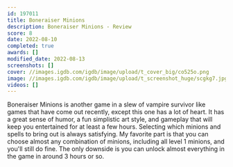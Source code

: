 ```yaml
---
id: 197011
title: Boneraiser Minions
description: Boneraiser Minions - Review
score: 8
date: 2022-08-10
completed: true
awards: []
modified_date: 2022-08-13
screenshots: []
cover: //images.igdb.com/igdb/image/upload/t_cover_big/co525o.png
image: //images.igdb.com/igdb/image/upload/t_screenshot_huge/scgkg7.jpg
videos: []
---
```

Boneraiser Minions is another game in a slew of vampire survivor like games that have come out recently, except this one has a lot of heart. It has a great sense of humor, a fun simplistic art style, and gameplay that will keep you entertained for at least a few hours. Selecting which minions and spells to bring out is always satisfying. My favorite part is that you can choose almost any combination of minions, including all level 1 minions, and you'll still do fine. The only downside is you can unlock almost everything in the game in around 3 hours or so.